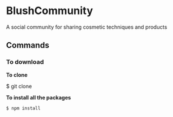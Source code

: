 # BlushCommunity

A social community for sharing cosmetic techniques and products

## Commands

### To download

**To clone**

$ git clone

**To install all the packages**

```sh
$ npm install
```
